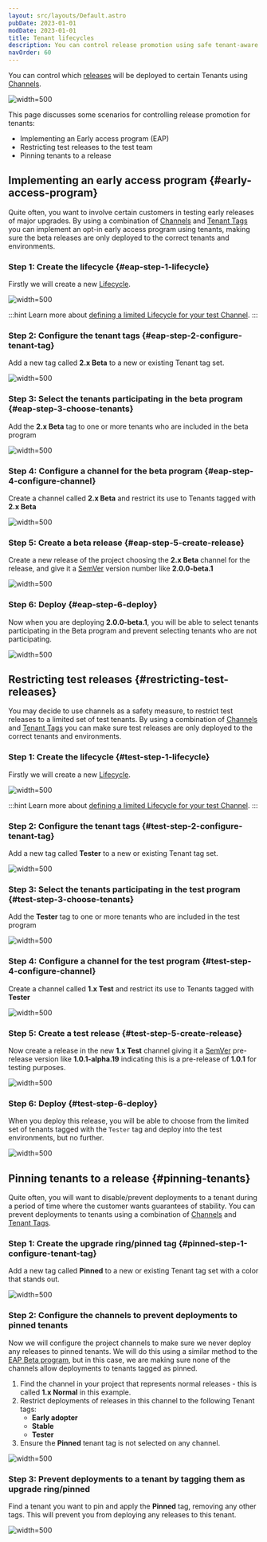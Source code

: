 ```yaml
---
layout: src/layouts/Default.astro
pubDate: 2023-01-01
modDate: 2023-01-01
title: Tenant lifecycles
description: You can control release promotion using safe tenant-aware lifecycles.
navOrder: 60
---
```


You can control which [releases](/docs/releases/) will be deployed to certain Tenants using [Channels](/docs/releases/channels). 

![](/docs/tenants/images/channel-restrict-by-tenant.png "width=500")

This page discusses some scenarios for controlling release promotion for tenants:

- Implementing an Early access program (EAP)
- Restricting test releases to the test team
- Pinning tenants to a release

## Implementing an early access program {#early-access-program}

Quite often, you want to involve certain customers in testing early releases of major upgrades. By using a combination of [Channels](/docs/releases/channels/) and [Tenant Tags](/docs/tenants/tenant-tags) you can implement an opt-in early access program using tenants, making sure the beta releases are only deployed to the correct tenants and environments.

### Step 1: Create the lifecycle {#eap-step-1-lifecycle}

Firstly we will create a new [Lifecycle](/docs/releases/lifecycles).

![](/docs/tenants/images/multi-tenant-limited-lifecycle.png "width=500")

:::hint
Learn more about [defining a limited Lifecycle for your test Channel](/docs/releases/channels).
:::

### Step 2: Configure the tenant tags {#eap-step-2-configure-tenant-tag}

Add a new tag called **2.x Beta** to a new or existing Tenant tag set.

![](/docs/tenants/images/multi-tenant-beta-tenant-tags.png "width=500")

### Step 3: Select the tenants participating in the beta program {#eap-step-3-choose-tenants}

Add the **2.x Beta** tag to one or more tenants who are included in the beta program

![](/docs/tenants/images/multi-tenant-beta-tester.png "width=500")

### Step 4: Configure a channel for the beta program {#eap-step-4-configure-channel}

Create a channel called **2.x Beta** and restrict its use to Tenants tagged with **2.x Beta**

![](/docs/tenants/images/multi-tenant-beta-channel.png "width=500")

### Step 5: Create a beta release {#eap-step-5-create-release}

Create a new release of the project choosing the **2.x Beta** channel for the release, and give it a [SemVer](http://semver.org/) version number like **2.0.0-beta.1**

![](/docs/tenants/images/multi-tenant-create-beta-release.png "width=500")

### Step 6: Deploy {#eap-step-6-deploy}

Now when you are deploying **2.0.0-beta.1**, you will be able to select tenants participating in the Beta program and prevent selecting tenants who are not participating.

![](/docs/tenants/images/multi-tenant-deploy-beta-tenants.png "width=500")

## Restricting test releases {#restricting-test-releases}

You may decide to use channels as a safety measure, to restrict test releases to a limited set of test tenants. By using a combination of [Channels](/docs/releases/channels/) and [Tenant Tags](/docs/tenants/tenant-tags) you can make sure test releases are only deployed to the correct tenants and environments.

### Step 1: Create the lifecycle {#test-step-1-lifecycle}

Firstly we will create a new [Lifecycle](/docs/releases/lifecycles).

![](/docs/tenants/images/multi-tenant-limited-lifecycle.png "width=500")

:::hint
Learn more about [defining a limited Lifecycle for your test Channel](/docs/releases/channels).
:::

### Step 2: Configure the tenant tags {#test-step-2-configure-tenant-tag}

Add a new tag called **Tester** to a new or existing Tenant tag set.

![](/docs/tenants/images/multi-tenant-tester-tenant-tags.png "width=500")

### Step 3: Select the tenants participating in the test program {#test-step-3-choose-tenants}

Add the **Tester** tag to one or more tenants who are included in the test program

![](/docs/tenants/images/multi-tenant-tester.png "width=500")

### Step 4: Configure a channel for the test program {#test-step-4-configure-channel}

Create a channel called **1.x Test** and restrict its use to Tenants tagged with **Tester**

![](/docs/tenants/images/multi-tenant-test-channel.png "width=500")

### Step 5: Create a test release {#test-step-5-create-release}

Now create a release in the new **1.x Test** channel giving it a [SemVer](http://semver.org/) pre-release version like **1.0.1-alpha.19** indicating this is a pre-release of **1.0.1** for testing purposes.

![](/docs/tenants/images/multi-tenant-create-test-release.png "width=500")

### Step 6: Deploy {#test-step-6-deploy}

When you deploy this release, you will be able to choose from the limited set of tenants tagged with the `Tester` tag and deploy into the test environments, but no further.

![](/docs/tenants/images/multi-tenant-deploy-test-tenants.png "width=500")

## Pinning tenants to a release {#pinning-tenants}

Quite often, you will want to disable/prevent deployments to a tenant during a period of time where the customer wants guarantees of stability. You can prevent deployments to tenants using a combination of [Channels](/docs/releases/channels/) and [Tenant Tags](/docs/tenants/tenant-tags).

### Step 1: Create the upgrade ring/pinned tag {#pinned-step-1-configure-tenant-tag}

Add a new tag called **Pinned** to a new or existing Tenant tag set with a color that stands out.

![](/docs/tenants/images/multi-tenant-upgrade-ring-pinned.png "width=500")

### Step 2: Configure the channels to prevent deployments to pinned tenants

Now we will configure the project channels to make sure we never deploy any releases to pinned tenants. We will do this using a similar method to the [EAP Beta program](#early-access-program), but in this case, we are making sure none of the channels allow deployments to tenants tagged as pinned.

1. Find the channel in your project that represents normal releases - this is called **1.x Normal** in this example.
1. Restrict deployments of releases in this channel to the following Tenant tags: 
    - **Early adopter**
    - **Stable**
    - **Tester**
1. Ensure the **Pinned** tenant tag is not selected on any channel.

![](/docs/tenants/images/multi-tenant-pinned-tenants.png "width=500")

### Step 3: Prevent deployments to a tenant by tagging them as upgrade ring/pinned

Find a tenant you want to pin and apply the **Pinned** tag, removing any other tags. This will prevent you from deploying any releases to this tenant.

![](/docs/tenants/images/multi-tenant-pinned-tenant-upgrade-ring.png "width=500")